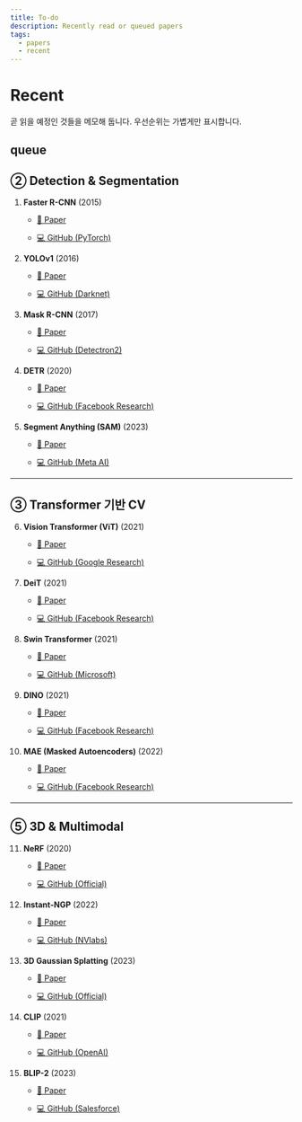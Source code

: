 ```yaml
---
title: To-do
description: Recently read or queued papers
tags:
  - papers
  - recent
---
```


# Recent

곧 읽을 예정인 것들을 메모해 둡니다. 우선순위는 가볍게만 표시합니다.

## queue

## **② Detection & Segmentation**

1. **Faster R-CNN** (2015)
    
    - [📄 Paper](https://arxiv.org/abs/1506.01497)
        
    - [💻 GitHub (PyTorch)](https://github.com/rbgirshick/py-faster-rcnn)
        
    
2. **YOLOv1** (2016)
    
    - [📄 Paper](https://arxiv.org/abs/1506.02640)
        
    - [💻 GitHub (Darknet)](https://github.com/pjreddie/darknet)
        
    
3. **Mask R-CNN** (2017)
    
    - [📄 Paper](https://arxiv.org/abs/1703.06870)
        
    - [💻 GitHub (Detectron2)](https://github.com/facebookresearch/detectron2)
        
    
4. **DETR** (2020)
    
    - [📄 Paper](https://arxiv.org/abs/2005.12872)
        
    - [💻 GitHub (Facebook Research)](https://github.com/facebookresearch/detr)
        
    
5. **Segment Anything (SAM)** (2023)
    
    - [📄 Paper](https://arxiv.org/abs/2304.02643)
        
    - [💻 GitHub (Meta AI)](https://github.com/facebookresearch/segment-anything)
        
    

---

## **③ Transformer 기반 CV**

6. **Vision Transformer (ViT)** (2021)
    
    - [📄 Paper](https://arxiv.org/abs/2010.11929)
        
    - [💻 GitHub (Google Research)](https://github.com/google-research/vision_transformer)
        
    
7. **DeiT** (2021)
    
    - [📄 Paper](https://arxiv.org/abs/2012.12877)
        
    - [💻 GitHub (Facebook Research)](https://github.com/facebookresearch/deit)
        
    
8. **Swin Transformer** (2021)
    
    - [📄 Paper](https://arxiv.org/abs/2103.14030)
        
    - [💻 GitHub (Microsoft)](https://github.com/microsoft/Swin-Transformer)
        
    
9. **DINO** (2021)
    
    - [📄 Paper](https://arxiv.org/abs/2104.14294)
        
    - [💻 GitHub (Facebook Research)](https://github.com/facebookresearch/dino)
        
    
10. **MAE (Masked Autoencoders)** (2022)
	    
	- [📄 Paper](https://arxiv.org/abs/2111.06377)
	    
	- [💻 GitHub (Facebook Research)](https://github.com/facebookresearch/mae)
	    

---

## **⑤ 3D & Multimodal**

11. **NeRF** (2020)
	    
	- [📄 Paper](https://arxiv.org/abs/2003.08934)
	    
	- [💻 GitHub (Official)](https://github.com/bmild/nerf)
	    
	
12. **Instant-NGP** (2022)
	    
	- [📄 Paper](https://arxiv.org/abs/2201.05989)
	    
	- [💻 GitHub (NVlabs)](https://github.com/NVlabs/instant-ngp)
	    
	
13. **3D Gaussian Splatting** (2023)
	    
	- [📄 Paper](https://arxiv.org/abs/2308.04079)
	    
	- [💻 GitHub (Official)](https://github.com/graphdeco-inria/gaussian-splatting)
	    
	
14. **CLIP** (2021)
	    
	- [📄 Paper](https://arxiv.org/abs/2103.00020)
	    
	- [💻 GitHub (OpenAI)](https://github.com/openai/CLIP)
	    
	
15. **BLIP-2** (2023)
	    
	- [📄 Paper](https://arxiv.org/abs/2301.12597)
	    
	- [💻 GitHub (Salesforce)](https://github.com/salesforce/LAVIS)
